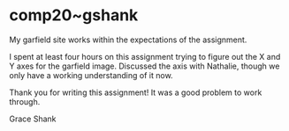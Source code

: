 # comp20~gshank


My garfield site works within the expectations of the assignment.

I spent at least four hours on this assignment trying to figure out the X and Y axes for the garfield image. Discussed the axis with Nathalie, though we only have a working understanding of it now.

Thank you for writing this assignment! It was a good problem to work through.

Grace Shank